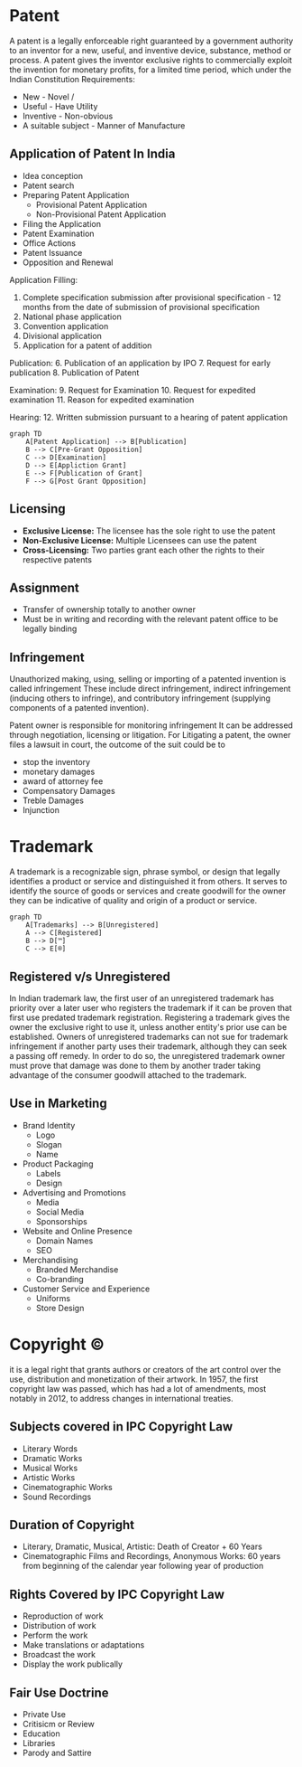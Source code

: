 # Patent
A patent is a legally enforceable right guaranteed by a government authority to an inventor for a new, useful, and inventive device, substance, method or process.
A patent gives the inventor exclusive rights to commercially exploit the invention for monetary profits, for a limited time period, which under the Indian Constitution 
Requirements:
- New - Novel / 
- Useful - Have Utility
- Inventive - Non-obvious
- A suitable subject - Manner of Manufacture

## Application of Patent In India
- Idea conception
- Patent search
- Preparing Patent Application
	- Provisional Patent Application
	- Non-Provisional Patent Application
- Filing the Application
- Patent Examination
- Office Actions
- Patent Issuance
- Opposition and Renewal

Application Filling:
1. Complete specification submission after provisional specification - 12 months from the date of submission of provisional specification
2. National phase application
3. Convention application
4. Divisional application
5. Application for a patent of addition

Publication:
6. Publication of an application by IPO
7. Request for early publication
8. Publication of Patent

Examination:
9. Request for Examination
10. Request for expedited examination
11. Reason for expedited examination 

Hearing:
12. Written submission pursuant to a hearing of patent application

```mermaid
graph TD
	A[Patent Application] --> B[Publication]
	B --> C[Pre-Grant Opposition]
	C --> D[Examination]
	D --> E[Appliction Grant]
	E --> F[Publication of Grant]
	F --> G[Post Grant Opposition]
```
## Licensing
- **Exclusive License:** The licensee has the sole right to use the patent
- **Non-Exclusive License:** Multiple Licensees can use the patent
- **Cross-Licensing:** Two parties grant each other the rights to their respective patents

## Assignment
- Transfer of ownership totally to another owner
- Must be in writing and recording with the relevant patent office to be legally binding

## Infringement
Unauthorized making, using, selling or importing of a patented invention is called infringement
These include direct infringement, indirect infringement (inducing others to infringe), and contributory infringement (supplying components of a patented invention).

Patent owner is responsible for monitoring infringement
It can be addressed through negotiation, licensing or litigation.
For Litigating a patent, the owner files a lawsuit in court, the outcome of the suit could be to
- stop the inventory
- monetary damages
- award of attorney fee
- Compensatory Damages
- Treble Damages
- Injunction

# Trademark
A trademark is a recognizable sign, phrase symbol, or design that legally identifies a product or service and distinguished it from others.
It serves to identify the source of goods or services and create goodwill for the owner they can be indicative of quality and origin of a product or service.

```mermaid
graph TD
	A[Trademarks] --> B[Unregistered]
	A --> C[Registered]
	B --> D[™️]
	C --> E[®️]
```

## Registered v/s Unregistered
In Indian trademark law, the first user of an unregistered trademark has priority over a later user who registers the trademark if it can be proven that first use predated trademark registration. Registering a trademark gives the owner the exclusive right to use it, unless another entity's prior use can be established. Owners of unregistered trademarks can not sue for trademark infringement if another party uses their trademark, although they can seek a passing off remedy. In order to do so, the unregistered trademark owner must prove that damage was done to them by another trader taking advantage of the consumer goodwill attached to the trademark.
## Use in Marketing
- Brand Identity
	- Logo
	- Slogan
	- Name
- Product Packaging
	- Labels
	- Design
- Advertising and Promotions
	- Media
	- Social Media
	- Sponsorships
- Website and Online Presence
	- Domain Names
	- SEO
- Merchandising
	- Branded Merchandise
	- Co-branding
- Customer Service and Experience
	- Uniforms
	- Store Design

# Copyright ©️
it is a legal right that grants authors or creators of the art control over the use, distribution and monetization of their artwork.
In 1957, the first copyright law was passed, which has had a lot of amendments, most notably in 2012, to address changes in international treaties.

## Subjects covered in IPC Copyright Law
- Literary Words
- Dramatic Works
- Musical Works
- Artistic Works
- Cinematographic Works
- Sound Recordings

## Duration of Copyright
- Literary, Dramatic, Musical, Artistic: Death of Creator + 60 Years
- Cinematographic Films and Recordings, Anonymous Works: 60 years from beginning of the calendar year following year of production

## Rights Covered by IPC Copyright Law
- Reproduction of work
- Distribution of work
- Perform the work 
- Make translations or adaptations
- Broadcast the work
- Display the work publically

## Fair Use Doctrine
- Private Use
- Critisicm or Review
- Education
- Libraries
- Parody and Sattire

